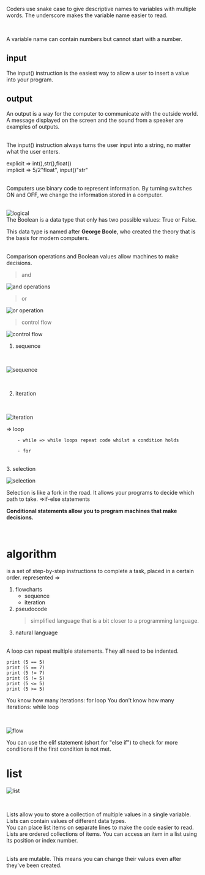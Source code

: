 Coders use snake case to give descriptive names to variables with multiple words. The underscore makes the variable name easier to read.

<br>

A variable name can contain numbers but cannot start with a number.

## input
The input() instruction is the easiest way to allow a user to insert a value into your program.

## output
An output is a way for the computer to communicate with the outside world. A message displayed on the screen and the sound from a speaker are examples of outputs.

<br>
The input() instruction always turns the user input into a string, no matter what the user enters.


<br>

explicit => int(),str(),float()
<br>
implicit => 5/2"float", input()"str"

<br>
Computers use binary code to represent information. By turning switches ON and OFF, we change the information stored in a computer.
<br><br>

![logical](./img/logical.png)
<br>
The Boolean is a data type that only has two possible values: True or False.
<br>

This data type is named after **George Boole**, who created the theory that is the basis for modern computers.

<br>
Comparison operations and Boolean values allow machines to make decisions.

> and

![and operations](./img/and.png)
<br>

> or

![or operation](./img/or.png)

> control flow

![control flow](./img/control-flow.png)

1. sequence
<br>

![sequence](./img/seq.png)

<br>

2. iteration
<br>

![iteration](./img/ite.png) 
<br>


=> loop
<br>

        - while => while loops repeat code whilst a condition holds

        - for

<br>
3. selection

<br>

![selection](./img/select.png)

Selection is like a fork in the road. It allows your programs to decide which path to take. =>if-else statements


**Conditional statements allow you to program machines that make decisions.**


<br>

# algorithm
is a set of step-by-step instructions to complete a task, placed in a certain order.
represented =>
1. flowcharts
    - sequence
    - iteration
2. pseudocode 
    > simplified language that is a bit closer to a programming language.
3. natural language
































<br>
A loop can repeat multiple statements. They all need to be indented.

```
print (5 == 5)
print (5 == 7)
print (5 != 7)
print (5 != 5)
print (5 <= 5)
print (5 >= 5)
```

You know how many iterations: for loop
You don’t know how many iterations: while loop

<br>

![flow](./img/flow.png)

You can use the elif statement (short for "else if") to check for more conditions if the first condition is not met.

# list

![list](./img/list.png)

<br>

Lists allow you to store a collection of multiple values in a single variable.
<br>
Lists can contain values of different data types.
<br>
You can place list items on separate lines to make the code easier to read.
<br>
Lists are ordered collections of items. You can access an item in a list using its position or index number.

<br>
Lists are mutable. This means you can change their values even after they've been created.

